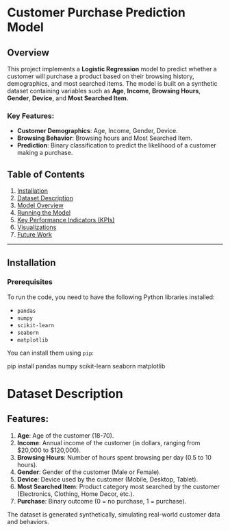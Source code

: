 # Customer Purchase Prediction Model

## Overview
This project implements a **Logistic Regression** model to predict whether a customer will purchase a product based on their browsing history, demographics, and most searched items. The model is built on a synthetic dataset containing variables such as **Age**, **Income**, **Browsing Hours**, **Gender**, **Device**, and **Most Searched Item**.

### Key Features:
- **Customer Demographics**: Age, Income, Gender, Device.
- **Browsing Behavior**: Browsing hours and Most Searched Item.
- **Prediction**: Binary classification to predict the likelihood of a customer making a purchase.

## Table of Contents
1. [Installation](#installation)
2. [Dataset Description](#dataset-description)
3. [Model Overview](#model-overview)
4. [Running the Model](#running-the-model)
5. [Key Performance Indicators (KPIs)](#key-performance-indicators-kpis)
6. [Visualizations](#visualizations)
7. [Future Work](#future-work)

---

## Installation

### Prerequisites
To run the code, you need to have the following Python libraries installed:
- `pandas`
- `numpy`
- `scikit-learn`
- `seaborn`
- `matplotlib`

You can install them using `pip`:

pip install pandas numpy scikit-learn seaborn matplotlib

# Dataset Description

## Features:
1. **Age**: Age of the customer (18-70).
2. **Income**: Annual income of the customer (in dollars, ranging from $20,000 to $120,000).
3. **Browsing Hours**: Number of hours spent browsing per day (0.5 to 10 hours).
4. **Gender**: Gender of the customer (Male or Female).
5. **Device**: Device used by the customer (Mobile, Desktop, Tablet).
6. **Most Searched Item**: Product category most searched by the customer (Electronics, Clothing, Home Decor, etc.).
7. **Purchase**: Binary outcome (0 = no purchase, 1 = purchase).

The dataset is generated synthetically, simulating real-world customer data and behaviors.


